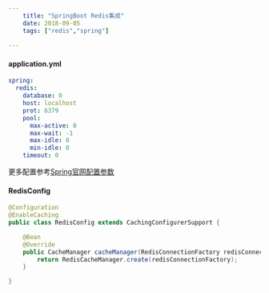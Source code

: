 ```yaml
---
    title: "SpringBoot Redis集成"
    date: 2018-09-05
    tags: ["redis","spring"]
    
---
```


#### application.yml
```yaml
spring:
  redis:
    database: 0
    host: localhost
    prot: 6379
    pool:
      max-active: 8
      max-wait: -1
      max-idle: 8
      min-idle: 0
    timeout: 0
```
更多配置参考[Spring官网配置参数](https://docs.spring.io/spring-boot/docs/current/reference/html/appendix-application-properties.html#core-properties)  

#### RedisConfig
```java
@Configuration
@EnableCaching
public class RedisConfig extends CachingConfigurerSupport {

    @Bean
    @Override
    public CacheManager cacheManager(RedisConnectionFactory redisConnectionFactory) {
        return RedisCacheManager.create(redisConnectionFactory);
    }

}

```